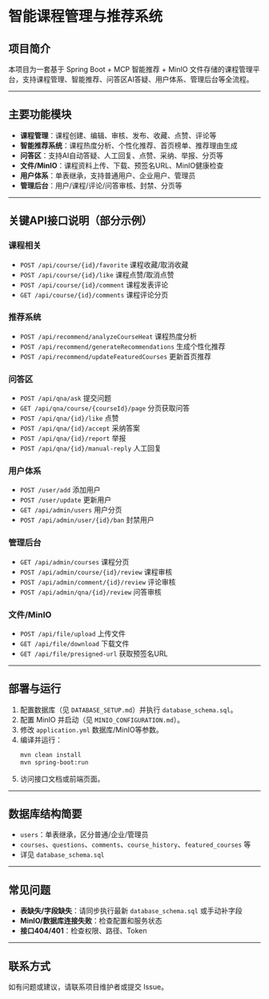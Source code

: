 # 智能课程管理与推荐系统

## 项目简介
本项目为一套基于 Spring Boot + MCP 智能推荐 + MinIO 文件存储的课程管理平台，支持课程管理、智能推荐、问答区AI答疑、用户体系、管理后台等全流程。

---

## 主要功能模块
- **课程管理**：课程创建、编辑、审核、发布、收藏、点赞、评论等
- **智能推荐系统**：课程热度分析、个性化推荐、首页榜单、推荐理由生成
- **问答区**：支持AI自动答疑、人工回复、点赞、采纳、举报、分页等
- **文件/MinIO**：课程资料上传、下载、预签名URL、MinIO健康检查
- **用户体系**：单表继承，支持普通用户、企业用户、管理员
- **管理后台**：用户/课程/评论/问答审核、封禁、分页等

---

## 关键API接口说明（部分示例）

### 课程相关
- `POST /api/course/{id}/favorite` 课程收藏/取消收藏
- `POST /api/course/{id}/like` 课程点赞/取消点赞
- `POST /api/course/{id}/comment` 课程发表评论
- `GET /api/course/{id}/comments` 课程评论分页

### 推荐系统
- `POST /api/recommend/analyzeCourseHeat` 课程热度分析
- `POST /api/recommend/generateRecommendations` 生成个性化推荐
- `POST /api/recommend/updateFeaturedCourses` 更新首页推荐

### 问答区
- `POST /api/qna/ask` 提交问题
- `GET /api/qna/course/{courseId}/page` 分页获取问答
- `POST /api/qna/{id}/like` 点赞
- `POST /api/qna/{id}/accept` 采纳答案
- `POST /api/qna/{id}/report` 举报
- `POST /api/qna/{id}/manual-reply` 人工回复

### 用户体系
- `POST /user/add` 添加用户
- `POST /user/update` 更新用户
- `GET /api/admin/users` 用户分页
- `POST /api/admin/user/{id}/ban` 封禁用户

### 管理后台
- `GET /api/admin/courses` 课程分页
- `POST /api/admin/course/{id}/review` 课程审核
- `POST /api/admin/comment/{id}/review` 评论审核
- `POST /api/admin/qna/{id}/review` 问答审核

### 文件/MinIO
- `POST /api/file/upload` 上传文件
- `GET /api/file/download` 下载文件
- `GET /api/file/presigned-url` 获取预签名URL

---

## 部署与运行
1. 配置数据库（见 `DATABASE_SETUP.md`）并执行 `database_schema.sql`。
2. 配置 MinIO 并启动（见 `MINIO_CONFIGURATION.md`）。
3. 修改 `application.yml` 数据库/MinIO等参数。
4. 编译并运行：
   ```sh
   mvn clean install
   mvn spring-boot:run
   ```
5. 访问接口文档或前端页面。

---

## 数据库结构简要
- `users`：单表继承，区分普通/企业/管理员
- `courses`、`questions`、`comments`、`course_history`、`featured_courses` 等
- 详见 `database_schema.sql`

---

## 常见问题
- **表缺失/字段缺失**：请同步执行最新 `database_schema.sql` 或手动补字段
- **MinIO/数据库连接失败**：检查配置和服务状态
- **接口404/401**：检查权限、路径、Token

---

## 联系方式
如有问题或建议，请联系项目维护者或提交 Issue。